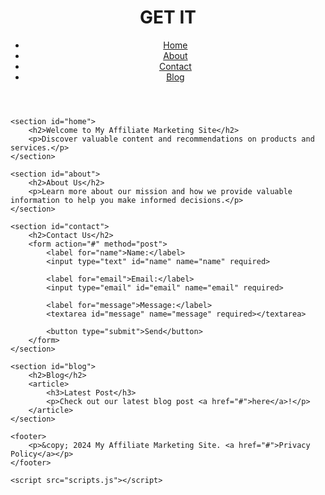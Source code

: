 <!DOCTYPE html>
<html lang="en">
<head>
    <meta charset="UTF-8">
    <meta name="viewport" content="width=device-width, initial-scale=1.0">
    <title>Affiliate Marketing Site</title>
    <link rel="stylesheet" href="styles.css">
</head>
<body>
    <header>
        <h1>GET IT</h1>
        <nav>
            <ul>
                <li><a href="#home">Home</a></li>
                <li><a href="#about">About</a></li>
                <li><a href="#contact">Contact</a></li>
                <li><a href="#blog">Blog</a></li>
            </ul>
        </nav>
    </header>

    <section id="home">
        <h2>Welcome to My Affiliate Marketing Site</h2>
        <p>Discover valuable content and recommendations on products and services.</p>
    </section>

    <section id="about">
        <h2>About Us</h2>
        <p>Learn more about our mission and how we provide valuable information to help you make informed decisions.</p>
    </section>

    <section id="contact">
        <h2>Contact Us</h2>
        <form action="#" method="post">
            <label for="name">Name:</label>
            <input type="text" id="name" name="name" required>
            
            <label for="email">Email:</label>
            <input type="email" id="email" name="email" required>
            
            <label for="message">Message:</label>
            <textarea id="message" name="message" required></textarea>
            
            <button type="submit">Send</button>
        </form>
    </section>

    <section id="blog">
        <h2>Blog</h2>
        <article>
            <h3>Latest Post</h3>
            <p>Check out our latest blog post <a href="#">here</a>!</p>
        </article>
    </section>

    <footer>
        <p>&copy; 2024 My Affiliate Marketing Site. <a href="#">Privacy Policy</a></p>
    </footer>

    <script src="scripts.js"></script>
</body>
</html>
